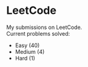# LeetCode
My submissions on LeetCode.  
Current problems solved:
* Easy (40)
* Medium (4)
* Hard (1)
